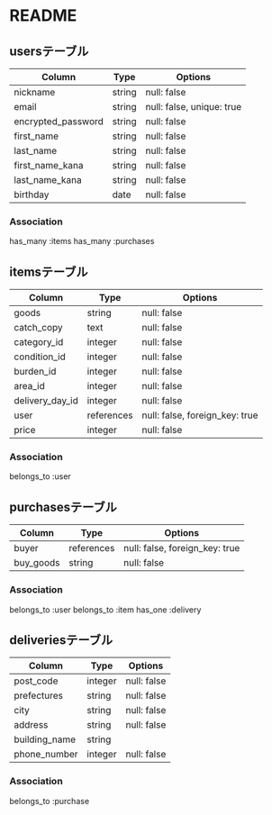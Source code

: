 # README

## usersテーブル

|Column              |Type    |Options                    |
|--------------------|--------|---------------------------|
| nickname           | string | null: false               |
| email              | string | null: false, unique: true |
| encrypted_password | string | null: false               |
| first_name         | string | null: false               |
| last_name          | string | null: false               |
| first_name_kana    | string | null: false               |
| last_name_kana     | string | null: false               |
| birthday           | date   | null: false               |


### Association
 has_many :items
 has_many :purchases

## itemsテーブル

|Column           |Type        |Options                         |
|-----------------|------------|--------------------------------|
| goods           | string     | null: false                    |
| catch_copy      | text       | null: false                    |
| category_id     | integer    | null: false                    |
| condition_id    | integer    | null: false                    |
| burden_id       | integer    | null: false                    |
| area_id         | integer    | null: false                    |
| delivery_day_id | integer    | null: false                    |
| user            | references | null: false, foreign_key: true |
| price           | integer    | null: false                    |

### Association
 belongs_to :user


## purchasesテーブル

|Column     |Type        |Options                         |
|-----------|------------|--------------------------------|
| buyer     | references | null: false, foreign_key: true |
| buy_goods | string     | null: false                    |

### Association
 belongs_to :user
 belongs_to :item
 has_one :delivery

## deliveriesテーブル

|Column         |Type     |Options                   |
|---------------|---------|--------------------------|
| post_code     | integer | null: false              |
| prefectures   | string  | null: false              |
| city          | string  | null: false              |
| address       | string  | null: false              |
| building_name | string  |                          |
| phone_number  | integer | null: false              |

### Association
 belongs_to :purchase
